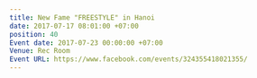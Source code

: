 ```yaml
---
title: New Fame "FREESTYLE" in Hanoi
date: 2017-07-17 08:01:00 +07:00
position: 40
Event date: 2017-07-23 00:00:00 +07:00
Venue: Rec Room
Event URL: https://www.facebook.com/events/324355418021355/
---
```


